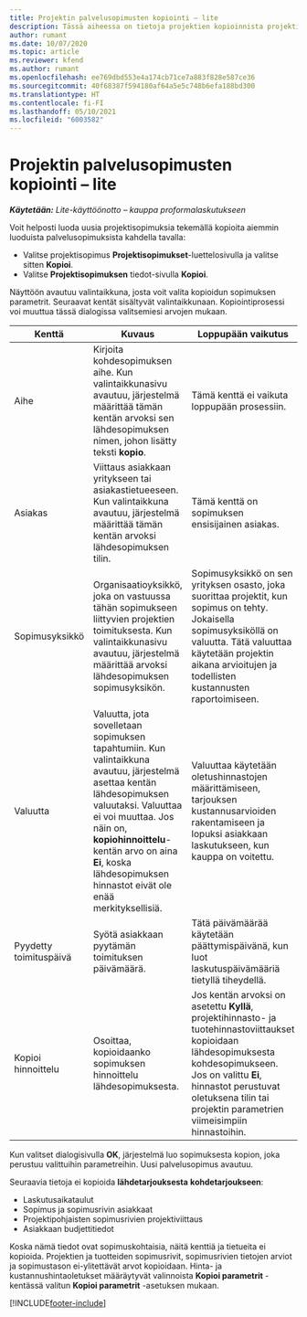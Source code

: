 ```yaml
---
title: Projektin palvelusopimusten kopiointi – lite
description: Tässä aiheessa on tietoja projektien kopioinnista projektisopimuksista Project Operationsissa.
author: rumant
ms.date: 10/07/2020
ms.topic: article
ms.reviewer: kfend
ms.author: rumant
ms.openlocfilehash: ee769dbd553e4a174cb71ce7a883f828e587ce36
ms.sourcegitcommit: 40f68387f594180af64a5e5c748b6efa188bd300
ms.translationtype: HT
ms.contentlocale: fi-FI
ms.lasthandoff: 05/10/2021
ms.locfileid: "6003582"
---
```

# <a name="copy-project-contracts---lite"></a>Projektin palvelusopimusten kopiointi – lite

_**Käytetään:** Lite-käyttöönotto – kauppa proformalaskutukseen_

Voit helposti luoda uusia projektisopimuksia tekemällä kopioita aiemmin luoduista palvelusopimuksista kahdella tavalla: 

  - Valitse projektisopimus **Projektisopimukset**-luettelosivulla ja valitse sitten **Kopioi**.
  - Valitse **Projektisopimuksen** tiedot-sivulla **Kopioi**.

Näyttöön avautuu valintaikkuna, josta voit valita kopioidun sopimuksen parametrit. Seuraavat kentät sisältyvät valintaikkunaan. Kopiointiprosessi voi muuttua tässä dialogissa valitsemiesi arvojen mukaan.

| **Kenttä** | **Kuvaus** | **Loppupään vaikutus** |
| --- | --- | --- |
| Aihe | Kirjoita kohdesopimuksen aihe. Kun valintaikkunasivu avautuu, järjestelmä määrittää tämän kentän arvoksi sen lähdesopimuksen nimen, johon lisätty teksti **kopio**. | Tämä kenttä ei vaikuta loppupään prosessiin. |
| Asiakas | Viittaus asiakkaan yritykseen tai asiakastietueeseen. Kun valintaikkuna avautuu, järjestelmä määrittää tämän kentän arvoksi lähdesopimuksen tilin. | Tämä kenttä on sopimuksen ensisijainen asiakas. |
| Sopimusyksikkö | Organisaatioyksikkö, joka on vastuussa tähän sopimukseen liittyvien projektien toimituksesta. Kun valintaikkunasivu avautuu, järjestelmä määrittää arvoksi lähdesopimuksen sopimusyksikön. | Sopimusyksikkö on sen yrityksen osasto, joka suorittaa projektit, kun sopimus on tehty. Jokaisella sopimusyksiköllä on valuutta. Tätä valuuttaa käytetään projektin aikana arvioitujen ja todellisten kustannusten raportoimiseen. |
| Valuutta | Valuutta, jota sovelletaan sopimuksen tapahtumiin. Kun valintaikkuna avautuu, järjestelmä asettaa kentän lähdesopimuksen valuutaksi. Valuuttaa ei voi muuttaa. Jos näin on, **kopiohinnoittelu**-kentän arvo on aina **Ei**, koska lähdesopimuksen hinnastot eivät ole enää merkityksellisiä. | Valuuttaa käytetään oletushinnastojen määrittämiseen, tarjouksen kustannusarvioiden rakentamiseen ja lopuksi asiakkaan laskutukseen, kun kauppa on voitettu. |
| Pyydetty toimituspäivä | Syötä asiakkaan pyytämän toimituksen päivämäärä. | Tätä päivämäärää käytetään päättymispäivänä, kun luot laskutuspäivämääriä tietyllä tiheydellä. |
| Kopioi hinnoittelu | Osoittaa, kopioidaanko sopimuksen hinnoittelu lähdesopimuksesta. | Jos kentän arvoksi on asetettu **Kyllä**, projektihinnasto- ja tuotehinnastoviittaukset kopioidaan lähdesopimuksesta kohdesopimukseen. Jos on valittu **Ei**, hinnastot perustuvat oletuksena tilin tai projektin parametrien viimeisimpiin hinnastoihin. |

Kun valitset dialogisivulla **OK**, järjestelmä luo sopimuksesta kopion, joka perustuu valittuihin parametreihin. Uusi palvelusopimus avautuu.

Seuraavia tietoja ei kopioida **lähdetarjouksesta** **kohdetarjoukseen**:

  - Laskutusaikataulut
  - Sopimus ja sopimusrivin asiakkaat
  - Projektipohjaisten sopimusrivien projektiviittaus
  - Asiakkaan budjettitiedot

Koska nämä tiedot ovat sopimuskohtaisia, näitä kenttiä ja tietueita ei kopioida. Projektien ja tuotteiden sopimusrivit, sopimusrivien tietojen arviot ja sopimustason ei-ylitettävät arvot kopioidaan. Hinta- ja kustannushintaoletukset määräytyvät valinnoista **Kopioi parametrit** -kentässä valitun **Kopioi parametrit** -asetuksen mukaan.


[!INCLUDE[footer-include](../../includes/footer-banner.md)]